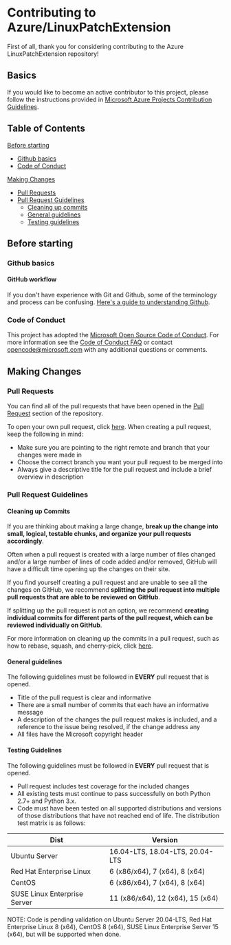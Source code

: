 # Contributing to Azure/LinuxPatchExtension
First of all, thank you for considering contributing to the Azure LinuxPatchExtension repository!

## Basics
If you would like to become an active contributor to this project, please follow the instructions provided in [Microsoft Azure Projects Contribution Guidelines](http://azure.github.io/guidelines/).

## Table of Contents
[Before starting](#before-starting)
- [Github basics](#github-basics)
- [Code of Conduct](#code-of-conduct)

[Making Changes](#making-changes)
- [Pull Requests](#pull-requests)
- [Pull Request Guidelines](#pull-request-guidelines)
    - [Cleaning up commits](#cleaning-up-commits)
    - [General guidelines](#general-guidelines)
    - [Testing guidelines](#testing-guidelines)

## Before starting

### Github basics

#### GitHub workflow

If you don't have experience with Git and Github, some of the terminology and process can be confusing. [Here's a guide to understanding Github](https://guides.github.com/introduction/flow/).

### Code of Conduct

This project has adopted the [Microsoft Open Source Code of Conduct](https://opensource.microsoft.com/codeofconduct/). For more information see the [Code of Conduct FAQ](https://opensource.microsoft.com/codeofconduct/faq/) or contact [opencode@microsoft.com](mailto:opencode@microsoft.com) with any additional questions or comments.

## Making Changes

### Pull Requests

You can find all of the pull requests that have been opened in the [Pull Request](https://github.com/Azure/LinuxPatchExtension/pulls) section of the repository.

To open your own pull request, click [here](https://github.com/Azure/LinuxPatchExtension/compare). When creating a pull request, keep the following in mind:
- Make sure you are pointing to the right remote and branch that your changes were made in
- Choose the correct branch you want your pull request to be merged into
- Always give a descriptive title for the pull request and include a brief overview in description

### Pull Request Guidelines

#### Cleaning up Commits

If you are thinking about making a large change, **break up the change into small, logical, testable chunks, and organize your pull requests accordingly**.

Often when a pull request is created with a large number of files changed and/or a large number of lines of code added and/or removed, GitHub will have a difficult time opening up the changes on their site. 

If you find yourself creating a pull request and are unable to see all the changes on GitHub, we recommend **splitting the pull request into multiple pull requests that are able to be reviewed on GitHub**.

If splitting up the pull request is not an option, we recommend **creating individual commits for different parts of the pull request, which can be reviewed individually on GitHub**.

For more information on cleaning up the commits in a pull request, such as how to rebase, squash, and cherry-pick, click [here](https://github.com/Azure/azure-powershell/blob/dev/documentation/development-docs/cleaning-up-commits.md).

#### General guidelines

The following guidelines must be followed in **EVERY** pull request that is opened.

- Title of the pull request is clear and informative
- There are a small number of commits that each have an informative message
- A description of the changes the pull request makes is included, and a reference to the issue being resolved, if the change address any
- All files have the Microsoft copyright header

#### Testing Guidelines

The following guidelines must be followed in **EVERY** pull request that is opened.

- Pull request includes test coverage for the included changes
- All existing tests must continue to pass successfully on both Python 2.7+ and Python 3.x.
- Code must have been tested on all supported distributions and versions of those distributions that have not reached end of life. The distribution test matrix is as follows:

Dist | Version |
-----|---------|
Ubuntu Server | 16.04-LTS, 18.04-LTS, 20.04-LTS
Red Hat Enterprise Linux | 6 (x86/x64), 7 (x64), 8 (x64)
CentOS | 6 (x86/x64), 7 (x64), 8 (x64)
SUSE Linux Enterprise Server | 11 (x86/x64), 12 (x64), 15 (x64)

NOTE: Code is pending validation on Ubuntu Server 20.04-LTS, Red Hat Enterprise Linux 8 (x64), CentOS 8 (x64), SUSE Linux Enterprise Server 15 (x64), but will be supported when done.
